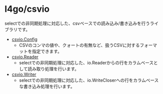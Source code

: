 l4go/csvio
===

selectでの非同期処理に対応した、csvベースでの読み込み/書き込みを行うライブラリです。  

* [csvio.Config](./Config.md)
	* CSVのコンマの値や、クォートの有無など、扱うCSVに対するフォーマットを指定できます。  
* [csvio.Reader](./Reader.md)
	* selectでの非同期処理に対応した、io.Readerからの行をカラムベースとして読み取り処理を行います。  
* [csvio.Writer](./Writer.md)
	* selectでの非同期処理に対応した、io.WriteCloserへの行をカラムベースな書き込み処理を行います。  
